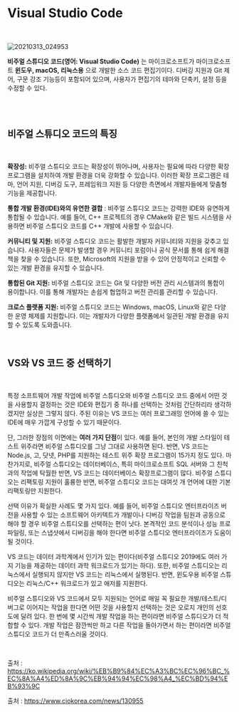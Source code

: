 # Visual Studio Code

</br>

![20210313_024953](https://user-images.githubusercontent.com/57824945/110978487-cc47cf00-83a6-11eb-8641-b46f6bc3cb73.png)


**비주얼 스튜디오 코드(영어: Visual Studio Code)** 는 마이크로소프트가 마이크로소프트 **윈도우, macOS, 리눅스용** 으로 개발한 소스 코드 편집기이다. 
디버깅 지원과 Git 제어, 구문 강조 기능등이 포함되어 있으며,
사용자가 편집기의 테마와 단축키, 설정 등을 수정할 수 있다.

</br>




</br>

## 비주얼 스튜디오 코드의 특징

</br>

**확장성:** 비주얼 스튜디오 코드는 확장성이 뛰어나며, 사용자는 필요에 따라 다양한 확장 프로그램을 설치하여 개발 환경을 더욱 강화할 수 있습니다. 이러한 확장 프로그램은 테마, 언어 지원, 디버깅 도구, 프레임워크 지원 등 다양한 측면에서 개발자들에게 맞춤형 기능을 제공합니다.

**통합 개발 환경(IDE)와의 유연한 결합** : 비주얼 스튜디오 코드는 강력한 IDE와 유연하게 통합될 수 있습니다. 예를 들어, C++ 프로젝트의 경우 CMake와 같은 빌드 시스템을 사용하면 비주얼 스튜디오 코드를 C++ 개발에 사용할 수 있습니다.

**커뮤니티 및 지원:** 비주얼 스튜디오 코드는 활발한 개발자 커뮤니티와 지원을 갖추고 있습니다. 사용자들은 문제가 발생할 경우 커뮤니티 포럼이나 공식 문서를 통해 쉽게 해결책을 찾을 수 있습니다. 또한, Microsoft의 지원을 받을 수 있어 안정적이고 신뢰할 수 있는 개발 환경을 유지할 수 있습니다.

**통합된 Git 지원:** 비주얼 스튜디오 코드는 Git 및 다양한 버전 관리 시스템과의 통합이 용이합니다. 이를 통해 개발자는 손쉽게 협업하고 버전 관리를 관리할 수 있습니다.

**크로스 플랫폼 지원:** 비주얼 스튜디오 코드는 Windows, macOS, Linux와 같은 다양한 운영 체제를 지원합니다. 이는 개발자가 다양한 플랫폼에서 일관된 개발 환경을 유지할 수 있도록 도와줍니다.

</br>


## VS와 VS 코드 중 선택하기
</br>

특정 소프트웨어 개발 작업에 비주얼 스튜디오와 비주얼 스튜디오 코드 중에서 어떤 것을 사용할지 결정하는 것은 IDE와 편집기 중 하나를 선택하는 것처럼 간단하리라 생각하겠지만 
실상은 그렇지 않다. 주된 이유는 VS 코드는 여러 프로그래밍 언어에 쓸 수 있는 IDE에 매우 가깝게 구성할 수 있기 때문이다.

단, 그러한 장점의 이면에는 **여러 가지 단점**이 있다. 예를 들어, 본인의 개발 스타일이 테스트 위주라면 비주얼 스튜디오를 그냥 그대로 사용하면 된다. 
반면, VS 코드는 Node.js, 고, 닷넷, PHP를 지원하는 테스트 위주 확장 프로그램이 15가지 정도 있다.
마찬가지로, 비주얼 스튜디오는 데이터베이스, 특히 마이크로소프트 SQL 서버와 그 친척과의 작업에 탁월한 반면, VS 코드는 데이터베이스 확장프로그램이 많다. 
비주얼 스튜디오는 리팩토링 지원이 훌륭한 반면, 비주얼 스튜디오 코드는 대여섯 개 언어에 대한 기본 리팩토링만 지원한다.

선택 이유가 확실한 사례도 몇 가지 있다. 예를 들어, 비주얼 스튜디오 엔터프라이즈 버전을 사용할 수 있는 소프트웨어 아키텍트가 개발이나 디버깅 작업을
팀원과 공동으로 해야 할 경우 비주얼 스튜디오를 선택하는 편이 낫다. 본격적인 코드 분석이나 성능 프로파일링, 또는 스냅샷에서 디버깅을 해야 한다면 
비주얼 스튜디오 엔터프라이즈가 도움이 될 것이다.

VS 코드는 데이터 과학계에서 인기가 있는 편이다(비주얼 스튜디오 2019에도 여러 가지 기능을 제공하는 데이터 과학 워크로드가 있기는 하다). 
또한, 비주얼 스튜디오는 리눅스에서 실행되지 않지만 VS 코드는 리눅스에서 실행된다. 반면, 윈도우용 비주얼 스튜디오는 리눅스/C++ 워크로드가 있고 애저를 지원한다.

비주얼 스튜디오와 VS 코드에서 모두 지원되는 언어로 매일 꼭 필요한 개발/테스트/디버그로 이어지는 작업을 한다면 어떤 것을 사용할지 선택하는 
것은 오로지 개인의 선호도에 달려 있다. 한 번에 몇 시간씩 개발 작업을 하는 편이라면 비주얼 스튜디오가 더 적합할 수 있다.
개발 작업은 잠깐씩만 하고 다른 작업을 돌아가면서 하는 편이라면 비주얼 스튜디오 코드가 더 만족스러울 것이다. 

<br/>

출처 :  https://ko.wikipedia.org/wiki/%EB%B9%84%EC%A3%BC%EC%96%BC_%EC%8A%A4%ED%8A%9C%EB%94%94%EC%98%A4_%EC%BD%94%EB%93%9C

출처 : https://www.ciokorea.com/news/130955
